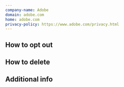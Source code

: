 ```yaml
---
company-name: Adobe
domain: adobe.com
home: adobe.com
privacy-policy: https://www.adobe.com/privacy.html
---
```

## How to opt out




## How to delete




## Additional info

















